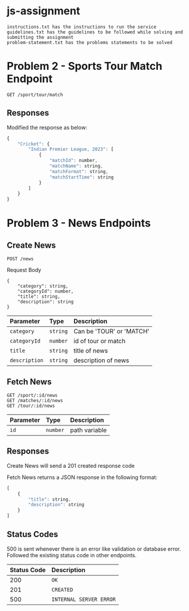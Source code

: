# js-assignment
````
instructions.txt has the instructions to run the service
guidelines.txt has the guidelines to be followed while solving and submitting the assignment
problem-statement.txt has the problems statements to be solved
````

# Problem 2 - Sports Tour Match Endpoint

```http
GET /sport/tour/match
```
## Responses

Modified the response as below:
```javascript
{
    "Cricket": {
        "Indian Premier League, 2023": [
            {
                "matchId": number,
                "matchName": string,
                "matchFormat": string,
                "matchStartTime": string
            }
        ]
    }
}
```


# Problem 3 - News Endpoints
## Create News
```http
POST /news
```

Request Body

```text
{
    "category": string,
    "categoryId": number,
    "title": string,
    "description": string
}
```
| Parameter | Type | Description |
| :--- | :--- | :--- |
| `category` | `string` | Can be 'TOUR' or 'MATCH' |
| `categoryId` | `number` | id of tour or match |
| `title` | `string` | title of news |
| `description` | `string` | description of news |

## Fetch News
```http
GET /sport/:id/news
GET /matches/:id/news
GET /tour/:id/news
```

| Parameter | Type | Description |
| :--- | :--- | :--- |
| `id` | `number` | path variable |

## Responses

Create News will send a 201 created response code

Fetch News returns a JSON response in the following format:
```javascript
[
    {
        "title": string,
        "description": string
    }
]
```

## Status Codes

500 is sent whenever there is an error like validation or database error. Followed the existing status code in other endpoints.

| Status Code | Description |
| :--- | :--- |
| 200 | `OK` |
| 201 | `CREATED` |
| 500 | `INTERNAL SERVER ERROR` |
